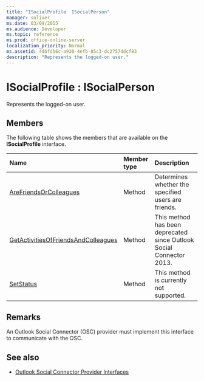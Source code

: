 ```yaml
---
title: "ISocialProfile  ISocialPerson"
manager: soliver
ms.date: 03/09/2015
ms.audience: Developer
ms.topic: reference
ms.prod: office-online-server
localization_priority: Normal
ms.assetid: 4dbfdb6c-a930-4efb-85c3-dc2757ddcf83
description: "Represents the logged-on user."
---
```


# ISocialProfile : ISocialPerson

Represents the logged-on user. 
  
## Members

The following table shows the members that are available on the **ISocialProfile** interface. 
  
|**Name**|**Member type**|**Description**|
|:-----|:-----|:-----|
|[AreFriendsOrColleagues](isocialprofile-arefriendsorcolleagues.md) <br/> |Method  <br/> |Determines whether the specified users are friends.  <br/> |
|[GetActivitiesOfFriendsAndColleagues](isocialprofile-getactivitiesoffriendsandcolleagues.md) <br/> |Method  <br/> |This method has been deprecated since Outlook Social Connector 2013.  <br/> |
|[SetStatus](isocialprofile-setstatus.md) <br/> |Method  <br/> |This method is currently not supported.  <br/> |
   
## Remarks

An Outlook Social Connector (OSC) provider must implement this interface to communicate with the OSC.
  
## See also

- [Outlook Social Connector Provider Interfaces](outlook-social-connector-provider-interfaces.md)

